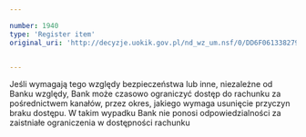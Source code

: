 ```yaml
---

number: 1940
type: 'Register item'
original_uri: 'http://decyzje.uokik.gov.pl/nd_wz_um.nsf/0/DD6F0613382793BAC12577220032F423?OpenDocument'


---
```


Jeśli wymagają tego względy bezpieczeństwa lub inne, niezależne od Banku względy, Bank może czasowo ograniczyć dostęp do rachunku za pośrednictwem kanałów, przez okres, jakiego wymaga usunięcie przyczyn braku dostępu. W takim wypadku Bank nie ponosi odpowiedzialności za zaistniałe ograniczenia w dostępności rachunku
